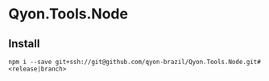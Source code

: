 # Qyon.Tools.Node

## Install

```
npm i --save git+ssh://git@github.com/qyon-brazil/Qyon.Tools.Node.git#<release|branch>
```
